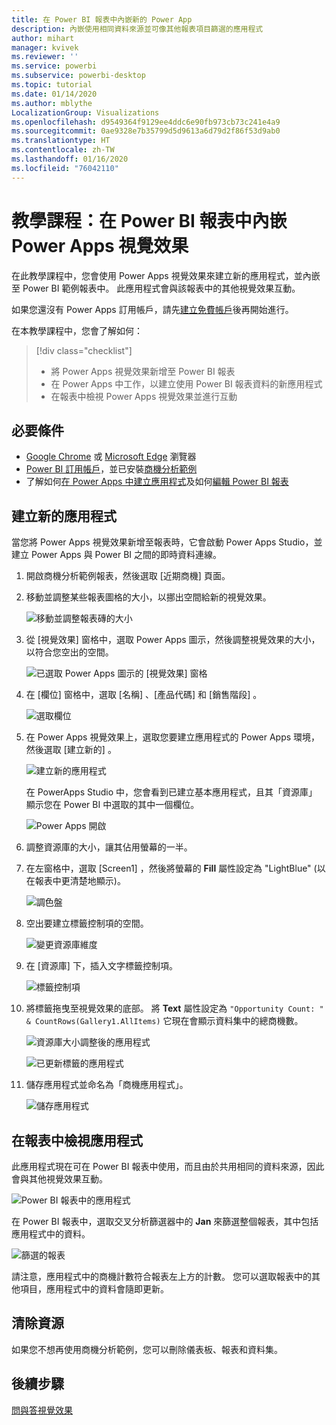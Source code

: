 ```yaml
---
title: 在 Power BI 報表中內嵌新的 Power App
description: 內嵌使用相同資料來源並可像其他報表項目篩選的應用程式
author: mihart
manager: kvivek
ms.reviewer: ''
ms.service: powerbi
ms.subservice: powerbi-desktop
ms.topic: tutorial
ms.date: 01/14/2020
ms.author: mblythe
LocalizationGroup: Visualizations
ms.openlocfilehash: d9549364f9129ee4ddc6e90fb973cb73c241e4a9
ms.sourcegitcommit: 0ae9328e7b35799d5d9613a6d79d2f86f53d9ab0
ms.translationtype: HT
ms.contentlocale: zh-TW
ms.lasthandoff: 01/16/2020
ms.locfileid: "76042110"
---
```

# <a name="tutorial-embed-a-power-apps-visual-in-a-power-bi-report"></a>教學課程：在 Power BI 報表中內嵌 Power Apps 視覺效果

在此教學課程中，您會使用 Power Apps 視覺效果來建立新的應用程式，並內嵌至 Power BI 範例報表中。 此應用程式會與該報表中的其他視覺效果互動。

如果您還沒有 Power Apps 訂用帳戶，請先[建立免費帳戶](https://docs.microsoft.com/powerapps/maker/signup-for-powerapps)後再開始進行。

在本教學課程中，您會了解如何：
> [!div class="checklist"]
> * 將 Power Apps 視覺效果新增至 Power BI 報表
> * 在 Power Apps 中工作，以建立使用 Power BI 報表資料的新應用程式
> * 在報表中檢視 Power Apps 視覺效果並進行互動

## <a name="prerequisites"></a>必要條件

* [Google Chrome](https://www.google.com/chrome/browser/) 或 [Microsoft Edge](https://www.microsoft.com/windows/microsoft-edge) 瀏覽器
* [Power BI 訂用帳戶](https://docs.microsoft.com/power-bi/service-self-service-signup-for-power-bi)，並已安裝[商機分析範例](https://docs.microsoft.com/power-bi/sample-opportunity-analysis#get-the-content-pack-for-this-sample)
* 了解如何[在 Power Apps 中建立應用程式](https://docs.microsoft.com/powerapps/maker/canvas-apps/data-platform-create-app-scratch.md)及如何[編輯 Power BI 報表](https://docs.microsoft.com/power-bi/service-the-report-editor-take-a-tour)



## <a name="create-a-new-app"></a>建立新的應用程式
當您將 Power Apps 視覺效果新增至報表時，它會啟動 Power Apps Studio，並建立 Power Apps 與 Power BI 之間的即時資料連線。

1. 開啟商機分析範例報表，然後選取 [近期商機]  頁面。 


2. 移動並調整某些報表圖格的大小，以挪出空間給新的視覺效果。

    ![移動並調整報表磚的大小](media/power-bi-visualization-powerapp/power-bi-report-page.jpg)

2. 從 [視覺效果] 窗格中，選取 Power Apps 圖示，然後調整視覺效果的大小，以符合您空出的空間。

    ![已選取 Power Apps 圖示的 [視覺效果] 窗格](media/power-bi-visualization-powerapp/power-bi-powerapps-icon.jpg)

3. 在 [欄位]  窗格中，選取 [名稱]  、[產品代碼]  和 [銷售階段]  。 

    ![選取欄位](media/power-bi-visualization-powerapp/power-bi-fields.jpg)

4. 在 Power Apps 視覺效果上，選取您要建立應用程式的 Power Apps 環境，然後選取 [建立新的]  。

    ![建立新的應用程式](media/power-bi-visualization-powerapp/power-bi-create-new-powerapp.png)

    在 PowerApps Studio 中，您會看到已建立基本應用程式，且其「資源庫」  顯示您在 Power BI 中選取的其中一個欄位。

    ![Power Apps 開啟](media/power-bi-visualization-powerapp/power-bi-power-app.png)

5.  調整資源庫的大小，讓其佔用螢幕的一半。 

6. 在左窗格中，選取 [Screen1]  ，然後將螢幕的 **Fill** 屬性設定為 "LightBlue" (以在報表中更清楚地顯示)。

    ![調色盤](media/power-bi-visualization-powerapp/power-bi-powerapps-fill.png)

6. 空出要建立標籤控制項的空間。 

    ![變更資源庫維度](media/power-bi-visualization-powerapp/power-bi-powerapps-gallery.png)


8. 在 [資源庫]  下，插入文字標籤控制項。

   ![標籤控制項](media/power-bi-visualization-powerapp/power-bi-label.png)

7. 將標籤拖曳至視覺效果的底部。 將 **Text** 屬性設定為 `"Opportunity Count: " & CountRows(Gallery1.AllItems)` 它現在會顯示資料集中的總商機數。

    ![資源庫大小調整後的應用程式](media/power-bi-visualization-powerapp/power-bi-power-app-label.png)

    ![已更新標籤的應用程式](media/power-bi-visualization-powerapp/power-bi-label-live.png)

7. 儲存應用程式並命名為「商機應用程式」。 

    ![儲存應用程式](media/power-bi-visualization-powerapp/power-bi-save-powerapp.png)


## <a name="view-the-app-in-the-report"></a>在報表中檢視應用程式
此應用程式現在可在 Power BI 報表中使用，而且由於共用相同的資料來源，因此會與其他視覺效果互動。

![Power BI 報表中的應用程式](media/power-bi-visualization-powerapp/power-bi-powerapps-visual.png)

在 Power BI 報表中，選取交叉分析篩選器中的 **Jan** 來篩選整個報表，其中包括應用程式中的資料。

![篩選的報表](media/power-bi-visualization-powerapp/power-bi-last.png)

請注意，應用程式中的商機計數符合報表左上方的計數。 您可以選取報表中的其他項目，應用程式中的資料會隨即更新。


## <a name="clean-up-resources"></a>清除資源
如果您不想再使用商機分析範例，您可以刪除儀表板、報表和資料集。


## <a name="next-steps"></a>後續步驟
[問與答視覺效果](power-bi-visualization-types-for-reports-and-q-and-a.md)
